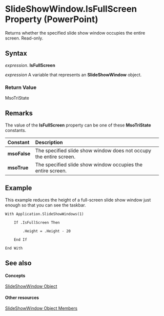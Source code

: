 
# SlideShowWindow.IsFullScreen Property (PowerPoint)

Returns whether the specified slide show window occupies the entire screen. Read-only.


## Syntax

 _expression_. **IsFullScreen**

 _expression_ A variable that represents an **SlideShowWindow** object.


### Return Value

MsoTriState


## Remarks

The value of the  **IsFullScreen** property can be one of these **MsoTriState** constants.



|**Constant**|**Description**|
|:-----|:-----|
|**msoFalse**|The specified slide show window does not occupy the entire screen. |
|**msoTrue**| The specified slide show window occupies the entire screen.|

## Example

This example reduces the height of a full-screen slide show window just enough so that you can see the taskbar.


```
With Application.SlideShowWindows(1)

    If .IsFullScreen Then

        .Height = .Height - 20

    End If

End With
```


## See also


#### Concepts


[SlideShowWindow Object](22468489-d4a2-ffea-7479-53ecb8d5da29.md)
#### Other resources


[SlideShowWindow Object Members](7b2d0120-81a7-3232-fc38-f932f351523a.md)
